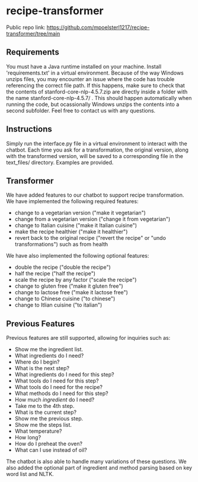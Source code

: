 # recipe-transformer

Public repo link: https://github.com/mpoelsterl1217/recipe-transformer/tree/main

## Requirements

You must have a Java runtime installed on your machine. Install 'requirements.txt' in a virtual environment. Because of the way Windows unzips files, you may encounter an issue where the code has trouble referencing the correct file path. If this happens, make sure to check that the contents of stanford-core-nlp-4.5.7.zip are directly inside a folder with the name stanford-core-nlp-4.5.7/ . This should happen automatically when running the code, but ocassionally Windows unzips the contents into a second subfolder. Feel free to contact us with any questions.

## Instructions

Simply run the interface.py file in a virtual environment to interact with the chatbot. Each time you ask for a transformation, the original version, along with the transformed version, will be saved to a corresponding file in the text_files/ directory. Examples are provided.

## Transformer

We have added features to our chatbot to support recipe transformation. We have implemented the following required features:
- change to a vegetarian version ("make it vegetarian")
- change from a vegetarian version ("change it from vegetarian")
- change to Italian cuisine ("make it Italian cuisine")
- make the recipe healthier ("make it healthier")
- revert back to the original recipe ("revert the recipe" or "undo transformations") such as from health

We have also implemented the following optional features:
- double the recipe ("double the recipe")
- half the recipe ("half the recipe")
- scale the recipe by any factor ("scale the recipe")
- change to gluten free ("make it gluten free")
- change to lactose free ("make it lactose free")
- change to Chinese cuisine ("to chinese")
- change to Itlian cuisine ("to italian")

## Previous Features

Previous features are still supported, allowing for inquiries such as:
- Show me the ingredient list.
- What ingredients do I need?
- Where do I begin?
- What is the next step?
- What ingredients do I need for this step?
- What tools do I need for this step?
- What tools do I need for the recipe?
- What methods do I need for this step?
- How much *ingredient* do I need?
- Take me to the 4th step.
- What is the current step?
- Show me the previous step.
- Show me the steps list.
- What temperature?
- How long?
- How do I preheat the oven?
- What can I use instead of oil?

The chatbot is also able to handle many variations of these questions.
We also added the optional part of ingredient and method parsing based on key word list and NLTK.
